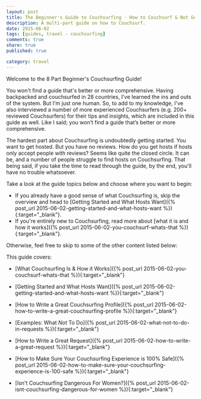 ```yaml
---
layout: post
title: The Beginner's Guide to Couchsurfing - How to Couchsurf & Not Get Killed
description: A multi-part guide on how to Couchsurf.
date: 2015-06-02
tags: [guides, travel - couchsurfing]
comments: true
share: true
published: true

category: travel
---
```


Welcome to the 8 Part Beginner's Couchsurfing Guide! 

You won't find a guide that's better or more comprehensive. Having backpacked and couchsurfed in 28 countries, I've learned the ins and outs of the system. But I'm just one human. So, to add to my knowledge, I've also interviewed a number of more experienced Couchsurfers (e.g. 200+ reviewed Couchsurfers) for their tips and insights, which are included in this guide as well. Like I said; you won’t find a guide that’s better or more comprehensive.

The hardest part about Couchsurfing is undoubtedly getting started. You want to get hosted. But you have no reviews. How do you get hosts if hosts only accept people with reviews? Seems like quite the closed circle. It can be, and a number of people struggle to find hosts on Couchsurfing. That being said, if you take the time to read through the guide, by the end, you'll have no trouble whatsoever.

Take a look at the guide topics below and choose where you want to begin:

* If you already have a good sense of what Couchsurfing is, skip the overview and head to [Getting Started and What Hosts Want]({% post_url 2015-06-02-getting-started-and-what-hosts-want %}){:target="_blank"}. 
* If you're entirely new to Couchsurfing, read more about [what it is and how it works]({% post_url 2015-06-02-you-couchsurf-whats-that %}){:target="_blank"}. 

Otherwise, feel free to skip to some of the other content listed below:

This guide covers: 

* [What Couchsurfing Is & How it Works]({% post_url 2015-06-02-you-couchsurf-whats-that %}){:target="_blank"}

* [Getting Started and What Hosts Want]({% post_url 2015-06-02-getting-started-and-what-hosts-want %}){:target="_blank"}

* [How to Write a Great Couchsurfing Profile]({% post_url 2015-06-02-how-to-write-a-great-couchsurfing-profile %}){:target="_blank"}

* [Examples: What *Not* To Do]({% post_url 2015-06-02-what-not-to-do-in-requests %}){:target="_blank"}

* [How to Write a Great Request]({% post_url 2015-06-02-how-to-write-a-great-request %}){:target="_blank"}

* [How to Make Sure Your Couchsurfing Experience is 100% Safe]({% post_url 2015-06-02-how-to-make-sure-your-couchsurfing-experience-is-100-safe %}){:target="_blank"}

* [Isn't Couchsurfing Dangerous For Women?]({% post_url 2015-06-02-isnt-couchsurfing-dangerous-for-women %}){:target="_blank"}

